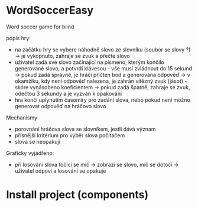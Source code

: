 # WordSoccerEasy
Word soccer game for blind

popis hry:

- na začátku hry se vybere náhodně slovo ze slovníku (soubor se slovy ?) -> je vykopnuto, zahraje se zvuk a přečte slovo
- uživatel zadá své slovo začínající na písmeno, kterým končilo generované slovo, a potvrdí klávesou - vše musí zvládnout do 15 sekund
-> pokud zadá  správně, je hráči přičten bod a generována odpověď -> v okamžiku, kdy není odpověď nalezena, je zahrán vítězný zvuk (jásot) - skóre vynásobeno koeficientem
-> pokud zadá špatně, zahraje se zvuk, odečtou 3 sekundy a je vyzván k opakování
- hra končí uplynutím časomíry pro zadání slova, nebo pokud není možno generovat odpověď na hráčovo slovo

Mechanismy
- porovnání hráčova slova se slovníkem, jestli dává význam
- přísnější kritérium pro výběr slova počítačem
- slova se neopakují

Graficky vyjádřeno:

- při losování slova točící se míč -> zobrazí se slovo, míč se dotočí
-> uživatel odpoví a losování se opakuje

# Install project (components)
